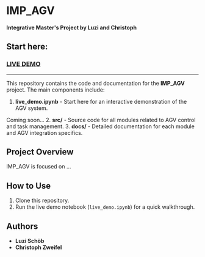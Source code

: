 # IMP_AGV
**Integrative Master's Project by Luzi and Christoph**

## Start here:
### **[LIVE DEMO](live_demo.ipynb)**

---

This repository contains the code and documentation for the **IMP_AGV** project. The main components include:

1. **live_demo.ipynb** - Start here for an interactive demonstration of the AGV system.

Coming soon...
2. **src/** - Source code for all modules related to AGV control and task management.
3. **docs/** - Detailed documentation for each module and AGV integration specifics.

## Project Overview
IMP_AGV is focused on ...

## How to Use
1. Clone this repository.
2. Run the live demo notebook (`live_demo.ipynb`) for a quick walkthrough.

## Authors
- **Luzi Schöb**
- **Christoph Zweifel**

